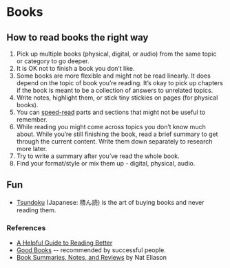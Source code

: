 # Books

## How to read books the right way

1. Pick up multiple books (physical, digital, or audio) from the same topic or category to go deeper.
2. It is OK not to finish a book you don’t like.
3. Some books are more flexible and might not be read linearly. It does depend on the topic of book you’re reading. It’s okay to pick up chapters if the book is meant to be a collection of answers to unrelated topics.
4. Write notes, highlight them, or stick tiny stickies on pages (for physical books).
5. You can [speed-read](https://en.wikipedia.org/wiki/Speed_reading) parts and sections that might not be useful to remember.
6. While reading you might come across topics you don’t know much about. While you’re still finishing the book, read a brief summary to get through the current content. Write them down separately to research more later.
7. Try to write a summary after you’ve read the whole book.
8. Find your format/style or mix them up - digital, physical, audio.

## Fun

- [Tsundoku](https://en.wikipedia.org/wiki/Tsundoku) (Japanese: 積ん読) is the art of buying books and never reading them.

### References

- [A Helpful Guide to Reading Better](https://fs.blog/reading/)
- [Good Books](https://www.goodbooks.io) -- recommended by successful people.
- [Book Summaries, Notes, and Reviews](https://www.nateliason.com/notes) by Nat Eliason
